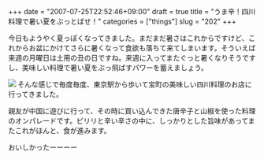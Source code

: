 +++
date = "2007-07-25T22:52:46+09:00"
draft = true
title = "うま辛！四川料理で暑い夏をぶっとばせ！"
categories = ["things"]
slug = "202"
+++

今日もようやく夏っぽくなってきました。まだまだ暑さはこれからですけど、これからお盆にかけてさらに暑くなって食欲も落ちて来てしまいます。そういえば来週の月曜日は土用の丑の日ですね。来週に入ってまたぐっと暑くなりそうですし、美味しい料理で暑い夏をぶっ飛ばすパワーを蓄えましょう。

<img src="/images/2007/07/072507_1357_1.jpg" align="left" />そんな感じで毎度毎度、東京駅から歩いて宝町の美味しい四川料理のお店に行ってきました。

親友が中国に遊びに行って、その時に買い込んできた唐辛子と山椒を使った料理のオンパレードです。ピリリと辛い辛さの中に、しっかりとした旨味があってまたこれがほんと、食が進みます。

おいしかったーーーー
